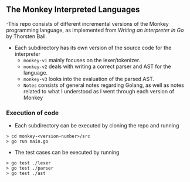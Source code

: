 ## The Monkey Interpreted Languages
-This repo consists of different incremental versions of the Monkey programming language, as implemented from *Writing an Interpreter in Go* by Thorsten Ball.
- Each subdirectory has its own version of the source code for the interpreter
    - `monkey-v1` mainly focuses on the lexer/tokenizer.
    - `monkey-v2` deals with writing a correct parser and AST for the language.
    - `monkey-v3` looks into the evaluation of the parsed AST.
    - `Notes` consists of general notes regarding Golang, as well as notes related to what I understood as I went through each version of Monkey

### Execution of code
- Each subdirectory can be executed by cloning the repo and running
```
> cd monkey-<version-number>/src
> go run main.go
```
- The test cases can be executed by running
```
> go test ./lexer
> go test ./parser
> go test ./ast
```